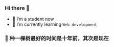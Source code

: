 ### Hi there 👋

<!--
**forcejie/forcejie** is a ✨ _special_ ✨ repository because its `README.md` (this file) appears on your GitHub profile.

Here are some ideas to get you started:

- 🔭 I’m a student now
- 🌱 I’m currently learning `Web development`
- 💜 种一棵树最好的时间是十年前，其次是现在
-->

- 🔭 I’m a student now
- 🌱 I’m currently learning `Web development`
### 💜 种一棵树最好的时间是十年前，其次是现在


